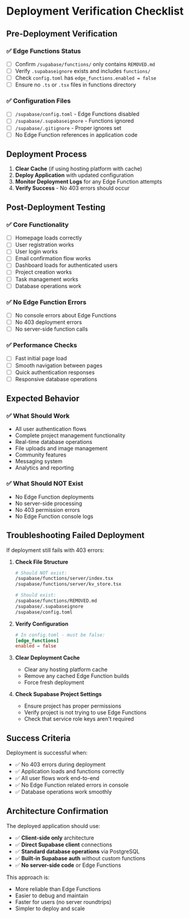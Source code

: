# Deployment Verification Checklist

## Pre-Deployment Verification

### ✅ Edge Functions Status
- [ ] Confirm `/supabase/functions/` only contains `REMOVED.md`
- [ ] Verify `.supabaseignore` exists and includes `functions/`
- [ ] Check `config.toml` has `edge_functions.enabled = false`
- [ ] Ensure no `.ts` or `.tsx` files in functions directory

### ✅ Configuration Files
- [ ] `/supabase/config.toml` - Edge Functions disabled
- [ ] `/supabase/.supabaseignore` - Functions ignored
- [ ] `/supabase/.gitignore` - Proper ignores set
- [ ] No Edge Function references in application code

## Deployment Process

1. **Clear Cache** (if using hosting platform with cache)
2. **Deploy Application** with updated configuration
3. **Monitor Deployment Logs** for any Edge Function attempts
4. **Verify Success** - No 403 errors should occur

## Post-Deployment Testing

### ✅ Core Functionality
- [ ] Homepage loads correctly
- [ ] User registration works
- [ ] User login works
- [ ] Email confirmation flow works
- [ ] Dashboard loads for authenticated users
- [ ] Project creation works
- [ ] Task management works
- [ ] Database operations work

### ✅ No Edge Function Errors
- [ ] No console errors about Edge Functions
- [ ] No 403 deployment errors
- [ ] No server-side function calls

### ✅ Performance Checks
- [ ] Fast initial page load
- [ ] Smooth navigation between pages
- [ ] Quick authentication responses
- [ ] Responsive database operations

## Expected Behavior

### ✅ What Should Work
- All user authentication flows
- Complete project management functionality
- Real-time database operations
- File uploads and image management
- Community features
- Messaging system
- Analytics and reporting

### ✅ What Should NOT Exist
- No Edge Function deployments
- No server-side processing
- No 403 permission errors
- No Edge Function console logs

## Troubleshooting Failed Deployment

If deployment still fails with 403 errors:

1. **Check File Structure**
   ```bash
   # Should NOT exist:
   /supabase/functions/server/index.tsx
   /supabase/functions/server/kv_store.tsx
   
   # Should exist:
   /supabase/functions/REMOVED.md
   /supabase/.supabaseignore
   /supabase/config.toml
   ```

2. **Verify Configuration**
   ```toml
   # In config.toml - must be false:
   [edge_functions]
   enabled = false
   ```

3. **Clear Deployment Cache**
   - Clear any hosting platform cache
   - Remove any cached Edge Function builds
   - Force fresh deployment

4. **Check Supabase Project Settings**
   - Ensure project has proper permissions
   - Verify project is not trying to use Edge Functions
   - Check that service role keys aren't required

## Success Criteria

Deployment is successful when:
- ✅ No 403 errors during deployment
- ✅ Application loads and functions correctly
- ✅ All user flows work end-to-end
- ✅ No Edge Function related errors in console
- ✅ Database operations work smoothly

## Architecture Confirmation

The deployed application should use:
- ✅ **Client-side only** architecture
- ✅ **Direct Supabase client** connections
- ✅ **Standard database operations** via PostgreSQL
- ✅ **Built-in Supabase auth** without custom functions
- ✅ **No server-side code** or Edge Functions

This approach is:
- More reliable than Edge Functions
- Easier to debug and maintain  
- Faster for users (no server roundtrips)
- Simpler to deploy and scale
